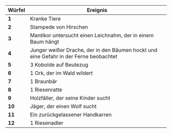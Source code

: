 |Würfel|Ereignis|
|-|-|
|**1**|Kranke Tiere|
|**2**|Stampede von Hirschen|
|**3**|Mantikor untersucht einen Leichnahm, der in einem Baum hängt|
|**4**|Junger weißer Drache, der in den Bäumen hockt und eine Gefahr in der Ferne beobachtet|
|**5**|3 Kobolde auf Beutezug|
|**6**|1 Ork, der im Wald wildert|
|**7**|1 Braunbär|
|**8**|1 Riesenratte|
|**9**|Holzfäller, der seine Kinder sucht|
|**10**|Jäger, der einen Wolf sucht|
|**11**|Ein zurückgelassener Handkarren|
|**12**|1 Riesenadler|
